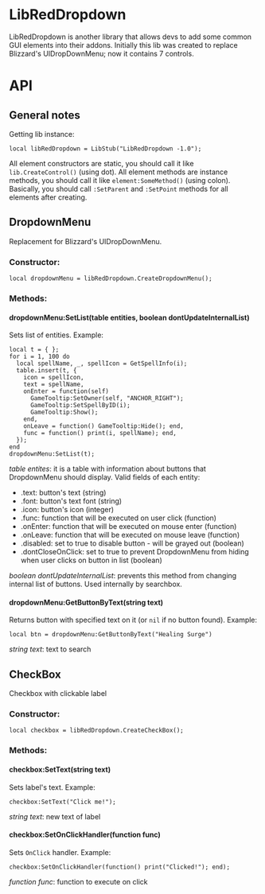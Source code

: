 # LibRedDropdown  
LibRedDropdown is another library that allows devs to add some common GUI elements into their addons. Initially this lib was created to replace Blizzard's UIDropDownMenu; now it contains 7 controls.
# API
## General notes
Getting lib instance:
```
local libRedDropdown = LibStub("LibRedDropdown -1.0");
```
All element constructors are static, you should call it like `lib.CreateControl()` (using dot). All element methods are instance methods, you should call it like `element:SomeMethod()` (using colon).  
Basically, you should call `:SetParent` and `:SetPoint` methods for all elements after creating.  
## DropdownMenu
Replacement for Blizzard's UIDropDownMenu.  
### Constructor:  
```
local dropdownMenu = libRedDropdown.CreateDropdownMenu();
```
### Methods:  
#### dropdownMenu:SetList(table entities, boolean dontUpdateInternalList)  
Sets list of entities. Example:  
```
local t = { };
for i = 1, 100 do
  local spellName, _, spellIcon = GetSpellInfo(i);
  table.insert(t, {
    icon = spellIcon,
    text = spellName,
    onEnter = function(self)
      GameTooltip:SetOwner(self, "ANCHOR_RIGHT");
      GameTooltip:SetSpellByID(i);
      GameTooltip:Show();
    end,
    onLeave = function() GameTooltip:Hide(); end,
    func = function() print(i, spellName); end,
  });
end
dropdownMenu:SetList(t);
```  
_table entites_: it is a table with information about buttons that DropdownMenu should display. Valid fields of each entity:  
  * .text: button's text (string)  
  * .font: button's text font (string)  
  * .icon: button's icon (integer)  
  * .func: function that will be executed on user click (function)  
  * .onEnter: function that will be executed on mouse enter (function)  
  * .onLeave: function that will be executed on mouse leave (function)  
  * .disabled: set to true to disable button - will be grayed out (boolean)  
  * .dontCloseOnClick: set to true to prevent DropdownMenu from hiding when user clicks on button in list (boolean)  

_boolean dontUpdateInternalList_: prevents this method from changing internal list of buttons. Used internally by searchbox.  

#### dropdownMenu:GetButtonByText(string text)
Returns button with specified text on it (or `nil` if no button found). Example:  
```
local btn = dropdownMenu:GetButtonByText("Healing Surge")
```
_string text_: text to search
## CheckBox
Checkbox with clickable label 
### Constructor:  
```
local checkbox = libRedDropdown.CreateCheckBox();
```
### Methods: 
#### checkbox:SetText(string text)
Sets label's text. Example:  
```
checkbox:SetText("Click me!");
```
_string text_: new text of label  
#### checkbox:SetOnClickHandler(function func)
Sets `OnClick` handler. Example:  
```
checkbox:SetOnClickHandler(function() print("Clicked!"); end);
```
_function func_: function to execute on click
